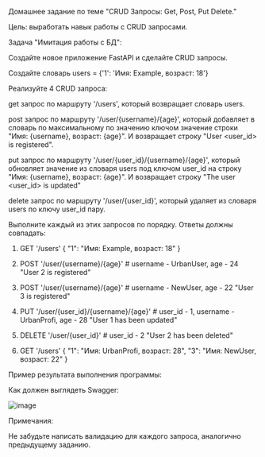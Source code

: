 Домашнее задание по теме "CRUD Запросы: Get, Post, Put Delete."

Цель: выработать навык работы с CRUD запросами.

Задача "Имитация работы с БД":

Создайте новое приложение FastAPI и сделайте CRUD запросы.

Создайте словарь users = {'1': 'Имя: Example, возраст: 18'}

Реализуйте 4 CRUD запроса:

get запрос по маршруту '/users', который возвращает словарь users.

post запрос по маршруту '/user/{username}/{age}', который добавляет в словарь по максимальному по значению ключом значение строки "Имя: {username}, возраст: {age}". И возвращает строку "User <user_id> is registered".

put запрос по маршруту '/user/{user_id}/{username}/{age}', который обновляет значение из словаря users под ключом user_id на строку "Имя: {username}, возраст: {age}". И возвращает строку "The user <user_id> is updated"

delete запрос по маршруту '/user/{user_id}', который удаляет из словаря users по ключу user_id пару.

Выполните каждый из этих запросов по порядку. Ответы должны совпадать:

1. GET '/users'
{
"1": "Имя: Example, возраст: 18"
}

2. POST '/user/{username}/{age}' # username - UrbanUser, age - 24
"User 2 is registered"

3. POST '/user/{username}/{age}' # username - NewUser, age - 22
"User 3 is registered"

4. PUT '/user/{user_id}/{username}/{age}' # user_id - 1, username - UrbanProfi, age - 28
"User 1 has been updated"

5. DELETE '/user/{user_id}' # user_id - 2
"User 2 has been deleted"

6. GET '/users'
{
"1": "Имя: UrbanProfi, возраст: 28",
"3": "Имя: NewUser, возраст: 22"
}

Пример результата выполнения программы:

Как должен выглядеть Swagger:

![image](https://github.com/user-attachments/assets/a884a86e-9142-412d-96f7-047bad317e6e)

Примечания:

Не забудьте написать валидацию для каждого запроса, аналогично предыдущему заданию.
